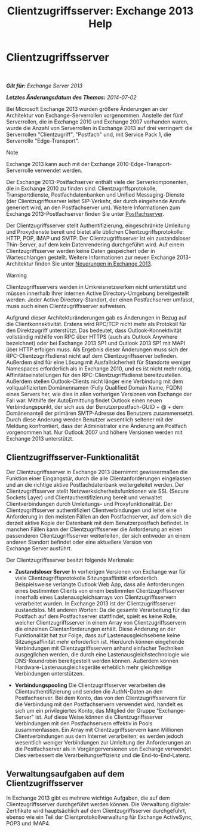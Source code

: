 ﻿---
title: 'Clientzugriffsserver: Exchange 2013 Help'
TOCTitle: Clientzugriffsserver
ms:assetid: 87e206ab-7a7b-4b4f-be1a-5035713c74d2
ms:mtpsurl: https://technet.microsoft.com/de-de/library/Dd298114(v=EXCHG.150)
ms:contentKeyID: 50476103
ms.date: 04/24/2018
mtps_version: v=EXCHG.150
ms.translationtype: HT
---

# Clientzugriffsserver

 

_**Gilt für:** Exchange Server 2013_

_**Letztes Änderungsdatum des Themas:** 2014-07-02_

Bei Microsoft Exchange 2013 wurden größere Änderungen an der Architektur von Exchange-Serverrollen vorgenommen. Anstelle der fünf Serverrollen, die in Exchange 2010 und Exchange 2007 vorhanden waren, wurde die Anzahl von Serverrollen in Exchange 2013 auf drei verringert: die Serverrollen "Clientzugriff", "Postfach" und, mit Service Pack 1, die Serverrolle "Edge-Transport".


> [!NOTE]
> Exchange 2013 kann auch mit der Exchange&nbsp;2010-Edge-Transport-Serverrolle verwendet werden.



Der Exchange 2013-Postfachserver enthält viele der Serverkomponenten, die in Exchange 2010 zu finden sind: Clientzugriffsprotokolle, Transportdienste, Postfachdatenbanken und Unified Messaging-Dienste (der Clientzugriffsserver leitet SIP-Verkehr, der durch eingehende Anrufe generiert wird, an den Postfachserver um). Weitere Informationen zum Exchange 2013-Postfachserver finden Sie unter [Postfachserver](mailbox-server-exchange-2013-help.md).

Der Clientzugriffsserver stellt Authentifizierung, eingeschränkte Umleitung und Proxydienste bereit und bietet alle üblichen Clientzugriffsprotokolle: HTTP, POP, IMAP und SMTP. Der Clientzugriffsserver ist ein zustandsloser Thin-Server, auf dem kein Datenrendering durchgeführt wird. Auf einem Clientzugriffsserver werden keine Daten gespeichert oder in Warteschlangen gestellt. Weitere Informationen zur neuen Exchange 2013-Architektur finden Sie unter [Neuerungen in Exchange 2013](what-s-new-in-exchange-2013-exchange-2013-help.md).


> [!WARNING]
> Clientzugriffsservers werden in Umkreisnetzwerken nicht unterstützt und müssen innerhalb Ihrer internen Active Directory-Umgebung bereitgestellt werden. Jeder Active Directory-Standort, der einen Postfachserver umfasst, muss auch einen Clientzugriffsserver aufweisen.



Aufgrund dieser Architekturänderungen gab es Änderungen in Bezug auf die Clientkonnektivität. Erstens wird RPC/TCP nicht mehr als Protokoll für den Direktzugriff unterstützt. Das bedeutet, dass Outlook-Konnektivität vollständig mithilfe von RPC über HTTPS (auch als Outlook Anywhere bezeichnet) oder bei Exchange 2013 SP1 und Outlook 2013 SP1 mit MAPI über HTTP erfolgen muss. Als Ergebnis dieser Änderungen muss sich der RPC-Clientzugriffsdienst nicht auf dem Clientzugriffsserver befinden. Außerdem sind für eine Lösung mit Ausfallsicherheit für Standorte weniger Namespaces erforderlich als in Exchange 2010, und es ist nicht mehr nötig, Affinitätseinstellungen für den RPC-Clientzugriffsdienst bereitzustellen. Außerdem stellen Outlook-Clients nicht länger eine Verbindung mit dem vollqualifizierten Domänennamen (Fully Qualified Domain Name, FQDN) eines Servers her, wie dies in allen vorherigen Versionen von Exchange der Fall war. Mithilfe der AutoErmittlung findet Outlook einen neuen Verbindungspunkt, der sich aus der Benutzerpostfach-GUID + @ + dem Domänenanteil der primären SMTP-Adresse des Benutzers zusammensetzt. Durch diese Änderung werden Benutzer wesentlich seltener mit der Meldung konfrontiert, dass der Administrator eine Änderung am Postfach vorgenommen hat. Nur Outlook 2007 und höhere Versionen werden mit Exchange 2013 unterstützt.

## Clientzugriffsserver-Funktionalität

Der Clientzugriffsserver in Exchange 2013 übernimmt gewissermaßen die Funktion einer Eingangstür, durch die alle Clientanforderungen eingelassen und an die richtige aktive Postfachdatenbank weitergeleitet werden. Der Clientzugriffsserver stellt Netzwerksicherheitsfunktionen wie SSL (Secure Sockets Layer) und Clientauthentifizierung bereit und verwaltet Clientverbindungen durch Umleitungs- und Proxyfunktionalität. Der Clientzugriffsserver authentifiziert Clientverbindungen und leitet eine Anforderung in den meisten Fällen an den Postfachserver, auf dem sich die derzeit aktive Kopie der Datenbank mit dem Benutzerpostfach befindet. In manchen Fällen kann der Clientzugriffsserver die Anforderung an einen passenderen Clientzugriffsserver weiterleiten, der sich entweder an einem anderen Standort befindet oder eine aktuellere Version von Exchange Server ausführt.

Der Clientzugriffsserver besitzt folgende Merkmale:

  - **Zustandsloser Server** In vorherigen Versionen von Exchange war für viele Clientzugriffsprotokolle Sitzungsaffinität erforderlich. Beispielsweise verlangte Outlook Web App, dass alle Anforderungen eines bestimmten Clients von einem bestimmten Clientzugriffsserver innerhalb eines Lastenausgleichsarrays von Clientzugriffsservern verarbeitet wurden. In Exchange 2013 ist der Clientzugriffsserver zustandslos. Mit anderen Worten: Da die gesamte Verarbeitung für das Postfach auf dem Postfachserver stattfindet, spielt es keine Rolle, welcher Clientzugriffsserver in einem Array von Clientzugriffsservern die einzelnen Clientanforderungen erhält. Diese Änderung an der Funktionalität hat zur Folge, dass auf Lastenausgleichsebene keine Sitzungsaffinität mehr erforderlich ist. Hierdurch können eingehende Verbindungen mit Clientzugriffsservern anhand einfacher Techniken ausgeglichen werden, die durch eine Lastenausgleichstechnologie wie DNS-Roundrobin bereitgestellt werden können. Außerdem können Hardware-Lastenausgleichsgeräte erheblich mehr gleichzeitige Verbindungen unterstützen.

  - **Verbindungspooling** Die Clientzugriffsserver verarbeiten die Clientauthentifizierung und senden die AuthN-Daten an den Postfachserver. Bei dem Konto, das von den Clientzugriffsservern für die Verbindung mit den Postfachservern verwendet wird, handelt es sich um ein privilegiertes Konto, das Mitglied der Gruppe "Exchange-Server" ist. Auf diese Weise können die Clientzugriffsserver Verbindungen mit den Postfachservern effektiv in Pools zusammenfassen. Ein Array mit Clientzugriffsservern kann Millionen Clientverbindungen aus dem Internet verarbeiten; es werden jedoch wesentlich weniger Verbindungen zur Umleitung der Anforderungen an die Postfachserver als in Vorgängerversionen von Exchange verwendet. Dies verbessert die Verarbeitungseffizienz und die End-to-End-Latenz.

## Verwaltungsaufgaben auf dem Clientzugriffsserver

In Exchange 2013 gibt es mehrere wichtige Aufgaben, die auf dem Clientzugriffsserver durchgeführt werden können. Die Verwaltung digitaler Zertifikate wird hauptsächlich auf dem Clientzugriffsserver durchgeführt, ebenso wie ein Teil der Clientprotokollverwaltung für Exchange ActiveSync, POP3 und IMAP4.

